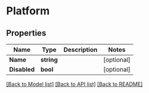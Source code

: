 # Platform

## Properties
Name | Type | Description | Notes
------------ | ------------- | ------------- | -------------
**Name** | **string** |  | [optional] 
**Disabled** | **bool** |  | [optional] 

[[Back to Model list]](../README.md#documentation-for-models) [[Back to API list]](../README.md#documentation-for-api-endpoints) [[Back to README]](../README.md)


